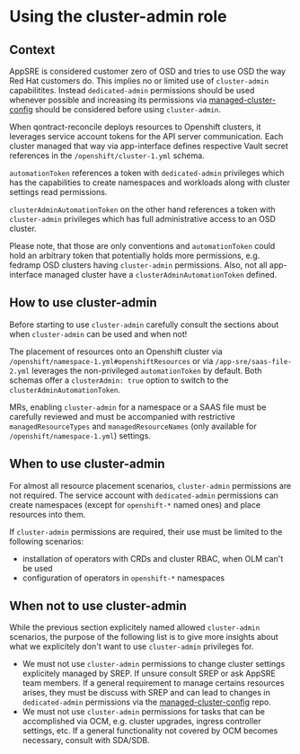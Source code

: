 # Using the cluster-admin role

## Context

AppSRE is considered customer zero of OSD and tries to use OSD the way Red Hat customers do. This implies no or limited use of `cluster-admin` capabilitites. Instead `dedicated-admin` permissions should be used whenever possible and increasing its permissions via [managed-cluster-config](https://github.com/openshift/managed-cluster-config) should be considered before using `cluster-admin`.

When qontract-reconcile deploys resources to Openshift clusters, it leverages service account tokens for the API server communication. Each cluster managed that way via app-interface defines respective Vault secret references in the `/openshift/cluster-1.yml` schema.

`automationToken` references a token with `dedicated-admin` privileges which has the capabilities to create namespaces and workloads along with cluster settings read permissions.

`clusterAdminAutomationToken` on the other hand references a token with `cluster-admin` privileges which has full administrative access to an OSD cluster.

Please note, that those are only conventions and `automationToken` could hold an arbitrary token that potentially holds more permissions, e.g. fedramp OSD clusters having `cluster-admin` permissions. Also, not all app-interface managed cluster have a `clusterAdminAutomationToken` defined.

## How to use cluster-admin

Before starting to use `cluster-admin` carefully consult the sections about when `cluster-admin` can be used and when not!

The placement of resources onto an Openshift cluster via `/openshift/namespace-1.yml#openshiftResources` or via `/app-sre/saas-file-2.yml` leverages the non-privileged `automationToken` by default. Both schemas offer a `clusterAdmin: true` option to switch to the `clusterAdminAutomationToken`.

MRs, enabling `cluster-admin` for a namespace or a SAAS file must be carefully reviewed and must be accompanied with restrictive `managedResourceTypes` and `managedResourceNames` (only available for `/openshift/namespace-1.yml`) settings.

## When to use cluster-admin

For almost all resource placement scenarios, `cluster-admin` permissions are not required. The service account with `dedicated-admin` permissions can create namespaces (except for `openshift-*` named ones) and place resources into them.

If `cluster-admin` permissions are required, their use must be limited to the following scenarios:

- installation of operators with CRDs and cluster RBAC, when OLM can't be used
- configuration of operators in `openshift-*` namespaces

## When not to use cluster-admin

While the previous section explicitely named allowed `cluster-admin` scenarios, the purpose of the following list is to give more insights about what we explicitely don't want to use `cluster-admin` privileges for.

- We must not use `cluster-admin` permissions to change cluster settings explicitely managed by SREP. If unsure consult SREP or ask AppSRE team members. If a general requirement to manage certains resources arises, they must be discuss with SREP and can lead to changes in `dedicated-admin` permissions via the [managed-cluster-config](https://github.com/openshift/managed-cluster-config) repo.
- We must not use `cluster-admin` permissions for tasks that can be accomplished via OCM, e.g. cluster upgrades, ingress controller settings, etc. If a general functionality not covered by OCM becomes necessary, consult with SDA/SDB.

